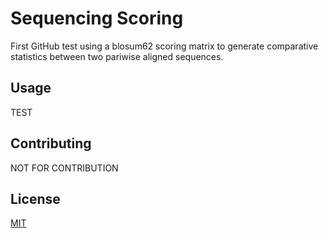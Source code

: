 # Sequencing Scoring

First GitHub test using a blosum62 scoring matrix to generate comparative statistics between two pariwise aligned sequences.


## Usage

TEST

## Contributing

NOT FOR CONTRIBUTION

## License

[MIT](https://choosealicense.com/licenses/mit/)